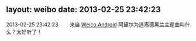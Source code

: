 layout: weibo
date: 2013-02-25 23:42:23
---
2013-02-25 23:42:23  &nbsp;&nbsp;&nbsp;&nbsp;&nbsp;&nbsp; 来自 <a href="http://app.weibo.com/t/feed/l4RWD" rel="nofollow">Weico.Android</a>
阿黛尔为逃离德黑兰主题曲叫什么？太好听了！ ​​​
